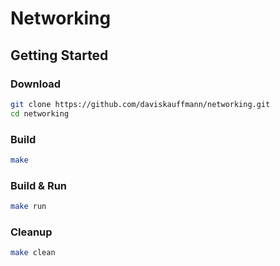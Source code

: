 # Networking

## Getting Started

### Download

```sh
git clone https://github.com/daviskauffmann/networking.git
cd networking
```

### Build

```sh
make
```

### Build & Run

```sh
make run
```

### Cleanup

```sh
make clean
```
